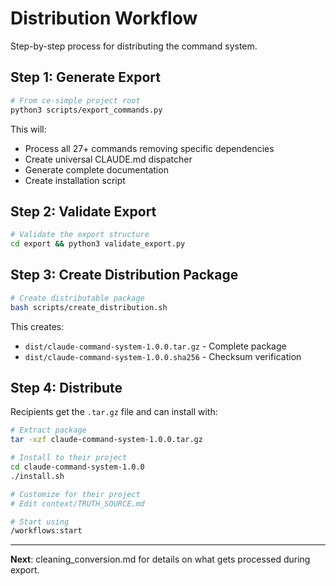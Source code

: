 # Distribution Workflow

Step-by-step process for distributing the command system.

## Step 1: Generate Export
```bash
# From ce-simple project root
python3 scripts/export_commands.py
```

This will:
- Process all 27+ commands removing specific dependencies
- Create universal CLAUDE.md dispatcher
- Generate complete documentation
- Create installation script

## Step 2: Validate Export
```bash
# Validate the export structure
cd export && python3 validate_export.py
```

## Step 3: Create Distribution Package
```bash
# Create distributable package
bash scripts/create_distribution.sh
```

This creates:
- `dist/claude-command-system-1.0.0.tar.gz` - Complete package
- `dist/claude-command-system-1.0.0.sha256` - Checksum verification

## Step 4: Distribute
Recipients get the `.tar.gz` file and can install with:

```bash
# Extract package
tar -xzf claude-command-system-1.0.0.tar.gz

# Install to their project
cd claude-command-system-1.0.0
./install.sh

# Customize for their project
# Edit context/TRUTH_SOURCE.md

# Start using
/workflows:start
```

---

**Next**: cleaning_conversion.md for details on what gets processed during export.